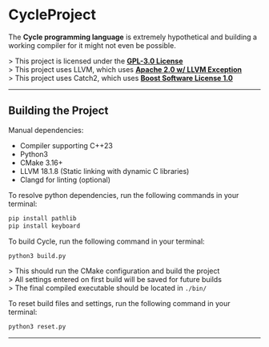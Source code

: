 # CycleProject

The **Cycle programming language** is extremely hypothetical and building a working compiler for it might not even be possible.

\> This project is licensed under the **[GPL-3.0 License](https://www.gnu.org/licenses/gpl-3.0.en.html)**
<br>
\> This project uses LLVM, which uses **[Apache 2.0 w/ LLVM Exception](https://llvm.org/LICENSE.txt)**
<br>
\> This project uses Catch2, which uses **[Boost Software License 1.0](https://www.boost.org/LICENSE_1_0.txt)**

---

## Building the Project

Manual dependencies:
- Compiler supporting C++23
- Python3
- CMake 3.16+
- LLVM 18.1.8 (Static linking with dynamic C libraries)
- Clangd for linting (optional)

To resolve python dependencies, run the following commands in your terminal:
```bash
pip install pathlib
pip install keyboard
```

To build Cycle, run the following command in your terminal:

```bash
python3 build.py
```

\> This should run the CMake configuration and build the project
<br>
\> All settings entered on first build will be saved for future builds
<br>
\> The final compiled executable should be located in ```./bin/```

To reset build files and settings, run the following command in your terminal:

```bash
python3 reset.py
```

---
